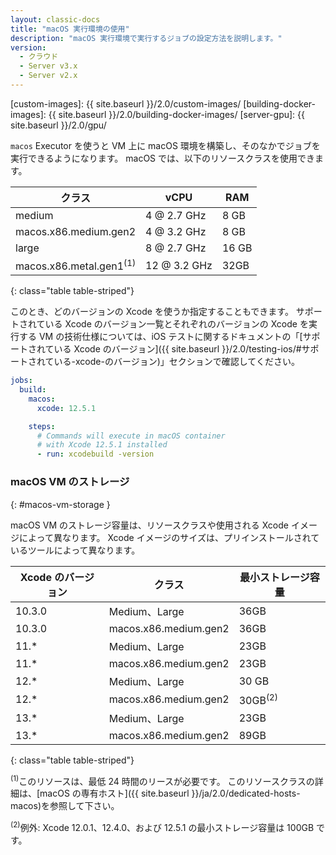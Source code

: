```yaml
---
layout: classic-docs
title: "macOS 実行環境の使用"
description: "macOS 実行環境で実行するジョブの設定方法を説明します。"
version:
  - クラウド
  - Server v3.x
  - Server v2.x
---
```


[custom-images]: {{ site.baseurl }}/2.0/custom-images/ [building-docker-images]: {{ site.baseurl }}/2.0/building-docker-images/ [server-gpu]: {{ site.baseurl }}/2.0/gpu/

`macos` Executor を使うと VM 上に macOS 環境を構築し、そのなかでジョブを実行できるようになります。 macOS では、以下のリソースクラスを使用できます。

| クラス                                | vCPU         | RAM   |
| ---------------------------------- | ------------ | ----- |
| medium                             | 4 @ 2.7 GHz  | 8 GB  |
| macos.x86.medium.gen2              | 4 @ 3.2 GHz  | 8 GB  |
| large                              | 8 @ 2.7 GHz  | 16 GB |
| macos.x86.metal.gen1<sup>(1)</sup> | 12 @ 3.2 GHz | 32GB  |
{: class="table table-striped"}

このとき、どのバージョンの Xcode を使うか指定することもできます。 サポートされている Xcode のバージョン一覧とそれぞれのバージョンの Xcode を実行する VM の技術仕様については、iOS テストに関するドキュメントの「[サポートされている Xcode のバージョン]({{ site.baseurl }}/2.0/testing-ios/#サポートされている-xcode-のバージョン)」セクションで確認してください。

```yaml
jobs:
  build:
    macos:
      xcode: 12.5.1

    steps:
      # Commands will execute in macOS container
      # with Xcode 12.5.1 installed
      - run: xcodebuild -version
```

### macOS VM のストレージ
{: #macos-vm-storage }

macOS VM のストレージ容量は、リソースクラスや使用される Xcode イメージによって異なります。 Xcode イメージのサイズは、プリインストールされているツールによって異なります。

| Xcode のバージョン | クラス                   | 最小ストレージ容量          |
| ------------ | --------------------- | ------------------ |
| 10.3.0       | Medium、Large          | 36GB               |
| 10.3.0       | macos.x86.medium.gen2 | 36GB               |
| 11.*         | Medium、Large          | 23GB               |
| 11.*         | macos.x86.medium.gen2 | 23GB               |
| 12.*         | Medium、Large          | 30 GB              |
| 12.*         | macos.x86.medium.gen2 | 30GB<sup>(2)</sup> |
| 13.*         | Medium、Large          | 23GB               |
| 13.*         | macos.x86.medium.gen2 | 89GB               |
{: class="table table-striped"}

<sup>(1)</sup>このリソースは、最低 24 時間のリースが必要です。 このリソースクラスの詳細は、[macOS の専有ホスト]({{ site.baseurl }}/ja/2.0/dedicated-hosts-macos)を参照して下さい。

<sup>(2)</sup>例外: Xcode 12.0.1、12.4.0、および 12.5.1 の最小ストレージ容量は 100GB です。
